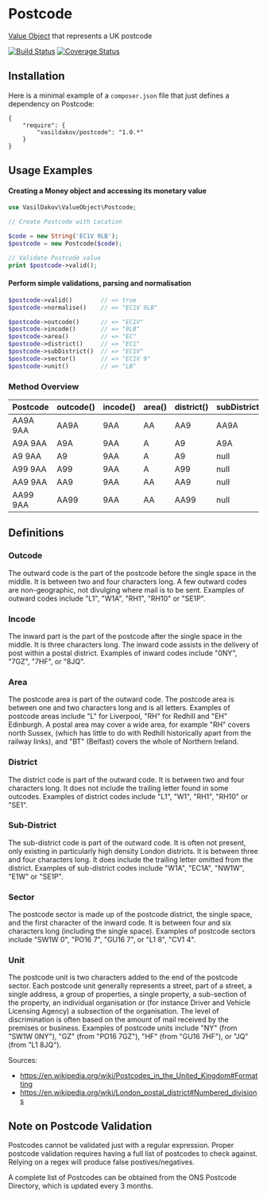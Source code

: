# Postcode

[Value Object](http://martinfowler.com/bliki/ValueObject.html) that represents a UK postcode

[![Build Status](https://travis-ci.org/vasildakov/postcode.svg?branch=master)](https://travis-ci.org/vasildakov/maxoptra)
[![Coverage Status](https://coveralls.io/repos/github/vasildakov/postcode/badge.svg?branch=master)](https://coveralls.io/github/vasildakov/postcode?branch=master)


## Installation

Here is a minimal example of a `composer.json` file that just defines a dependency on Postcode:

    {
        "require": {
            "vasildakov/postcode": "1.0.*"
        }
    }

## Usage Examples

#### Creating a Money object and accessing its monetary value

```php
use VasilDakov\ValueObject\Postcode;

// Create Postcode with Location

$code = new String('EC1V 9LB');
$postcode = new Postcode($code);

// Validate Postcode value
print $postcode->valid();

```

#### Perform simple validations, parsing and normalisation

```php
$postcode->valid()        // => true
$postcode->normalise()    // => "EC1V 9LB"

$postcode->outcode()      // => "EC1V"
$postcode->incode()       // => "9LB"
$postcode->area()         // => "EC"
$postcode->district()     // => "EC1"
$postcode->subDistrict()  // => "EC1V"
$postcode->sector()       // => "EC1V 9"
$postcode->unit()         // => "LB"

```

### Method Overview

| Postcode | outcode()  | incode()  | area()  | district()  | subDistrict()  | sector()  | unit()  |
|----------|------------|-----------|---------|-------------|----------------|-----------|---------|
| AA9A 9AA | AA9A       | 9AA       | AA      | AA9         | AA9A           | AA9A 9    | AA      |
| A9A 9AA  | A9A        | 9AA       | A       | A9          | A9A            | A9A 9     | AA      |
| A9 9AA   | A9         | 9AA       | A       | A9          | null           | A9 9      | AA      |
| A99 9AA  | A99        | 9AA       | A       | A99         | null           | A99 9     | AA      |
| AA9 9AA  | AA9        | 9AA       | AA      | AA9         | null           | AA9 9     | AA      |
| AA99 9AA | AA99       | 9AA       | AA      | AA99        | null           | AA99 9    | AA      |

## Definitions

### Outcode

The outward code is the part of the postcode before the single space in the middle. It is between two and four characters long. A few outward codes are non-geographic, not divulging where mail is to be sent. Examples of outward codes include "L1", "W1A", "RH1", "RH10" or "SE1P".

### Incode

The inward part is the part of the postcode after the single space in the middle. It is three characters long. The inward code assists in the delivery of post within a postal district. Examples of inward codes include "0NY", "7GZ", "7HF", or "8JQ".

### Area

The postcode area is part of the outward code. The postcode area is between one and two characters long and is all letters. Examples of postcode areas include "L" for Liverpool, "RH" for Redhill and "EH" Edinburgh. A postal area may cover a wide area, for example "RH" covers north Sussex, (which has little to do with Redhill historically apart from the railway links), and "BT" (Belfast) covers the whole of Northern Ireland.

### District

The district code is part of the outward code. It is between two and four characters long. It does not include the trailing letter found in some outcodes. Examples of district codes include "L1", "W1", "RH1", "RH10" or "SE1".

### Sub-District

The sub-district code is part of the outward code. It is often not present, only existing in particularly high density London districts. It is between three and four characters long. It does include the trailing letter omitted from the district. Examples of sub-district codes include "W1A", "EC1A", "NW1W", "E1W" or "SE1P".


### Sector

The postcode sector is made up of the postcode district, the single space, and the first character of the inward code. It is between four and six characters long (including the single space). Examples of postcode sectors include "SW1W 0", "PO16 7", "GU16 7", or "L1 8", "CV1 4".

### Unit

The postcode unit is two characters added to the end of the postcode sector. Each postcode unit generally represents a street, part of a street, a single address, a group of properties, a single property, a sub-section of the property, an individual organisation or (for instance Driver and Vehicle Licensing Agency) a subsection of the organisation. The level of discrimination is often based on the amount of mail received by the premises or business. Examples of postcode units include "NY" (from "SW1W 0NY"), "GZ" (from "PO16 7GZ"), "HF" (from "GU16 7HF"), or "JQ" (from "L1 8JQ").


Sources:

- https://en.wikipedia.org/wiki/Postcodes_in_the_United_Kingdom#Formatting
- https://en.wikipedia.org/wiki/London_postal_district#Numbered_divisions



## Note on Postcode Validation

Postcodes cannot be validated just with a regular expression. Proper postcode validation requires having a full list of postcodes to check against. Relying on a regex will produce false postives/negatives.

A complete list of Postcodes can be obtained from the ONS Postcode Directory, which is updated every 3 months.